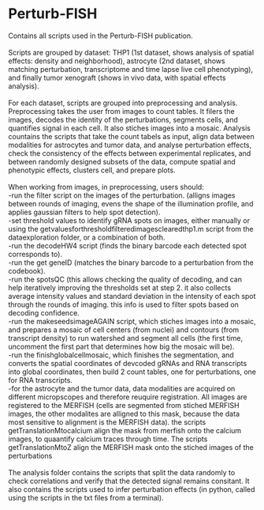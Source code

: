 # Perturb-FISH
Contains all scripts used in the Perturb-FISH publication.<br/>
<br/>
Scripts are grouped by dataset: THP1 (1st dataset, shows analysis of spatial effects: density and neighborhood), astrocyte (2nd dataset, shows matching perturbation, transcriptome and time lapse live cell phenotyping), and finally tumor xenograft (shows in vivo data, with spatial effects analysis).<br/>
<br/>
For each dataset, scripts are grouped into preprocessing and analysis. Preprocessing takes the user from images to count tables. It filers the images, decodes the identity of the perturbations,  segments cells, and quantifies signal in each cell. It also stiches images into a mosaic. Analysis countains the scripts that take the count tabels as input, align data between modalities for astrocytes and tumor data, and analyse perturbation effects, check the consistency of the effects between experimental replicates, and between randomly designed subsets of the data, compute spatial and phenotypic effects, clusters cell, and prepare plots.<br/>
<br/>
When working from images, in preprocessing, users should:<br/>
-run the filter script on the images of the perturbation. (alligns images between rounds of imaging, evens the shape of the illumination profile, and applies gaussian filters to help spot detection).<br/>
-set threshold values to identify gRNA spots on images, either manually or using the getvaluesforthresholdfilteredimagesclearedthp1.m script from the dataexploration folder, or a combination of both.<br/>
-run the decodeHW4 script (finds the binary barcode each detected spot corresponds to).<br/>
-run the get geneID (matches the binary barcode to a perturbation from the codebook).<br/>
-run the spotsQC (this allows checking the quality of decoding, and can help iteratively improving the thresholds set at step 2. it also collects average intensity values and standard deviation in the intensity of each spot through the rounds of imaging. this info is used to filter spots based on decoding confidence.<br/>
-run the makeseedsimageAGAIN script, which stiches images into a mosaic, and prepares a mosaic of cell centers (from nuclei) and contours (from transcript density) to run watershed and segment all cells (the first time, uncomment the first part that determines how big the mosaic will be).<br/>
-run the finishglobalcellmosaic, which finishes the segmentation, and converts the spatial coordinates of devcoded gRNAs and RNA transcripts into global coordinates, then build 2 count tables, one for perturbations, one for RNA transcripts.<br/>
-for the astrocyte and the tumor data, data modalities are acquired on different micropscopes and therefore reuquire registration. All images are registered to the MERFISH (cells are segmented from stiched MERFISH images, the other modalites are alligned to this mask, because the data most sensitive to alignment is the MERFISH data). the scripts getTranslationMtocalcium align the mask from merfish onto the calcium images, to quaantify calcium traces through time. The scripts getTranslationMtoZ align the MERFISH mask onto the stiched images of the perturbations<br/>
<br/>
The analysis folder contains the scripts that split the data randomly to check correlations and verify that the detected signal remains consitant. It also contains the scripts used to infer perturbation effects (in python, called using the scripts in the txt files from a terminal).


